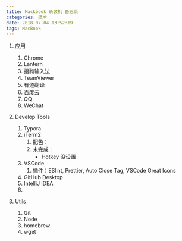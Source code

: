 ```yaml
---
title: Mackbook 新装机 备忘录
categories: 技术
date: 2018-07-04 13:52:19
tags: MacBook
---
```




1. 应用

   1. Chrome
   2. Lantern
   3. 搜狗输入法
   4. TeamViewer
   5. 有道翻译
   6. 百度云
   7. QQ
   8. WeChat

   

2. Develop Tools

   1. Typora
   2. iTerm2
      1. 配色：
      2. 未完成：
         - Hotkey 没设置
   3. VSCode
      1. 插件：ESlint, Prettier, Auto Close Tag, VSCode Great Icons
   4. GitHub Desktop
   5. IntelliJ IDEA
   6. 

   

3. Utils

   1. Git 
   2. Node
   3. homebrew
   4. wget